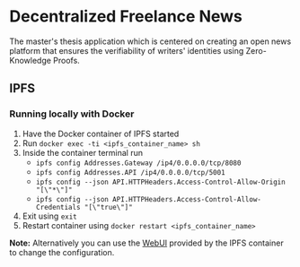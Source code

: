 # Decentralized Freelance News
The master's thesis application which is centered on creating an open news platform that ensures the verifiability of writers' identities using Zero-Knowledge Proofs.

## IPFS

### Running locally with Docker

1. Have the Docker container of IPFS started
2. Run `docker exec -ti <ipfs_container_name> sh`
3. Inside the container terminal run
   - `ipfs config Addresses.Gateway /ip4/0.0.0.0/tcp/8080`
   - `ipfs config Addresses.API /ip4/0.0.0.0/tcp/5001`
   - `ipfs config --json API.HTTPHeaders.Access-Control-Allow-Origin "[\"*\"]"`
   - `ipfs config --json API.HTTPHeaders.Access-Control-Allow-Credentials "[\"true\"]"`
4. Exit using `exit`
5. Restart container using `docker restart <ipfs_container_name>`


**Note:** Alternatively you can use the [WebUI](http://0.0.0.0:5001/webUI) provided by the IPFS container to change the configuration.
